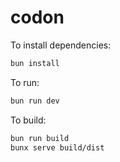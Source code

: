 # codon

To install dependencies:

```bash
bun install
```

To run:

```bash
bun run dev
```

To build:

```bash
bun run build
bunx serve build/dist
```
